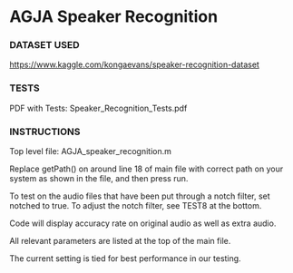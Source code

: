 # AGJA Speaker Recognition # 
### DATASET USED  ###
https://www.kaggle.com/kongaevans/speaker-recognition-dataset
### TESTS  ###
PDF with Tests: Speaker_Recognition_Tests.pdf
### INSTRUCTIONS  ###

Top level file: AGJA_speaker_recognition.m    

Replace getPath() on around line 18 of main file with correct path on your system as shown in the file, and then press run.   

To test on the audio files that have been put through a notch filter, set notched to true. To adjust the notch filter, see TEST8 at the bottom.     

Code will display accuracy rate on original audio as well as extra audio.     

All relevant parameters are listed at the top of the main file.   

The current setting is tied for best performance in our testing.
